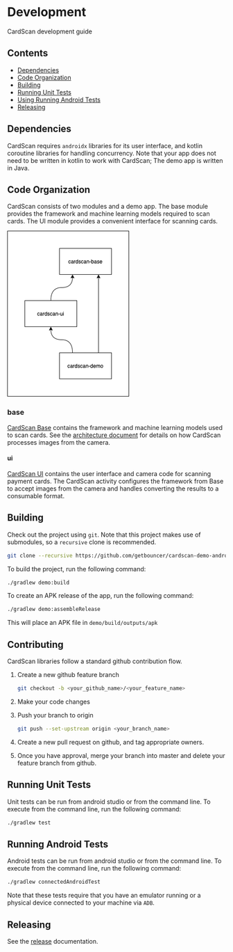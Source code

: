 # Development

CardScan development guide

## Contents

* [Dependencies](#dependencies)
* [Code Organization](#code-organization)
* [Building](#building)
* [Running Unit Tests](#running-unit-tests)
* [Using Running Android Tests](#running-android-tests)
* [Releasing](#releasing)

## Dependencies

CardScan requires `androidx` libraries for its user interface, and kotlin coroutine libraries for handling concurrency. Note that your app does not need to be written in kotlin to work with CardScan; The demo app is written in Java.

## Code Organization

CardScan consists of two modules and a demo app. The base module provides the framework and machine learning models required to scan cards. The UI module provides a convenient interface for scanning cards.

![cardscan dependencies](images/cardscan_dependencies.png)

### base

[CardScan Base](https://github.com/getbouncer/cardscan-base-android) contains the framework and machine learning models used to scan cards. See the [architecture document](https://github.com/getbouncer/cardscan-base-android/blob/master/docs/architecture.md) for details on how CardScan processes images from the camera.

#### ui

[CardScan UI](https://github.com/getbouncer/cardscan-ui-android) contains the user interface and camera code for scanning payment cards. The CardScan activity configures the framework from Base to accept images from the camera and handles converting the results to a consumable format. 

## Building

Check out the project using `git`. Note that this project makes use of submodules, so a `recursive` clone is recommended.
```bash
git clone --recursive https://github.com/getbouncer/cardscan-demo-android
```

To build the project, run the following command:
```bash
./gradlew demo:build
```

To create an APK release of the app, run the following command:
```bash
./gradlew demo:assembleRelease
```
This will place an APK file in `demo/build/outputs/apk`

## Contributing

CardScan libraries follow a standard github contribution flow.

1. Create a new github feature branch
    ```bash
    git checkout -b <your_github_name>/<your_feature_name>
    ```

1. Make your code changes

1. Push your branch to origin
    ```bash
    git push --set-upstream origin <your_branch_name>
    ```

1. Create a new pull request on github, and tag appropriate owners.

1. Once you have approval, merge your branch into master and delete your feature branch from github.

## Running Unit Tests

Unit tests can be run from android studio or from the command line. To execute from the command line, run the following command:
```bash
./gradlew test
```

## Running Android Tests

Android tests can be run from android studio or from the command line. To execute from the command line, run the following command:
```bash
./gradlew connectedAndroidTest
```

Note that these tests require that you have an emulator running or a physical device connected to your machine via `ADB`.

## Releasing

See the [release](release.md) documentation.
